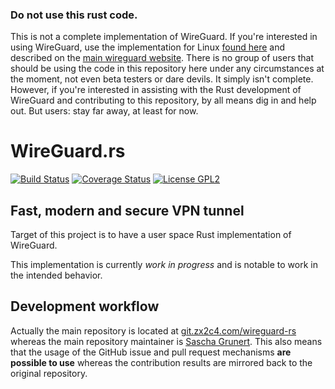 ### Do not use this rust code.

This is not a complete implementation of WireGuard. If you're interested in using WireGuard, use the implementation for Linux [found here](https://git.zx2c4.com/WireGuard/) and described on the [main wireguard website](https://www.wireguard.io/). There is no group of users that should be using the code in this repository here under any circumstances at the moment, not even beta testers or dare devils. It simply isn't complete. However, if you're interested in assisting with the Rust development of WireGuard and contributing to this repository, by all means dig in and help out. But users: stay far away, at least for now.

# WireGuard.rs
[![Build Status](https://travis-ci.org/WireGuard/wireguard-rs.svg)](https://travis-ci.org/WireGuard/wireguard-rs) [![Coverage Status](https://coveralls.io/repos/github/WireGuard/wireguard-rs/badge.svg)](https://coveralls.io/github/WireGuard/wireguard-rs?branch=master) [![License GPL2](https://img.shields.io/badge/license-GPL_2-blue.svg)](https://github.com/WireGuard/wireguard-rs/blob/master/LICENSE)
## Fast, modern and secure VPN tunnel
Target of this project is to have a user space Rust implementation of WireGuard.

This implementation is currently _work in progress_ and is notable to work in the intended behavior.

## Development workflow
Actually the main repository is located at [git.zx2c4.com/wireguard-rs](https://git.zx2c4.com/wireguard-rs) whereas the
main repository maintainer is [Sascha Grunert](https://github.com/saschagrunert). This also means that the usage of the
GitHub issue and pull request mechanisms **are possible to use** whereas the contribution results are mirrored back to
the original repository.

